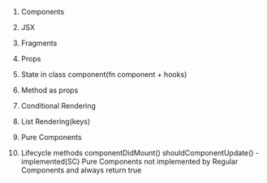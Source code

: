 1. Components
2. JSX
3. Fragments
4. Props
5. State in class component(fn component + hooks)
6. Method as props
7. Conditional Rendering
8. List Rendering(keys)
9. Pure Components

10. Lifecycle methods
componentDidMount()
shouldComponentUpdate() - implemented(SC) Pure Components
not implemented by Regular Components and always return true
